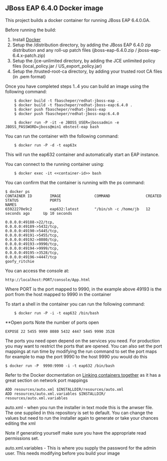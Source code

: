 
## JBoss EAP 6.4.0 Docker image
This project builds a docker container for running JBoss EAP 6.4.0.GA.


Before running the build:

1. Install [Docker](https://www.docker.io/gettingstarted/#1)
2. Setup the /distribution directory, by adding the JBoss EAP 6.4.0 zip distribution and any roll-up patch files (jboss-eap-6.4.0.zip / jboss-eap-6.4.x-patch.zip)
3. Setup the /jce-unlimited directory, by adding the JCE unlimited policy files (local_policy.jar / US_export_policy.jar)
4. Setup the /trusted-root-ca directory, by adding your trusted root CA files (in .pem format)

Once you have completed steps 1..4 you can build an image using the following command:

		$ docker build -t fbascheper/redhat-jboss-eap .
		$ docker build -t fbascheper/redhat-jboss-eap:6.4.0 .
        $ docker push fbascheper/redhat-jboss-eap
        $ docker push fbascheper/redhat-jboss-eap:6.4.0

        $ docker run -P -it -e JBOSS_USER=jbossadmin -e JBOSS_PASSWORD=jboss@min1 ebstest-eap bash


You can run the container with the following command:

		$ docker run -P -d -t eap63x

This will run the eap632 container and automatically start an EAP instance.



You can connect to the running container using:

        $ docker exec -it <<container-id>> bash


You can confirm that the container is running with the ps command:      	

	$ docker ps
	CONTAINER ID        IMAGE               COMMAND                CREATED             STATUS              PORTS                                                                                                                                                                                                                           NAMES
	65922270e9c2        eap632:latest       "/bin/sh -c /home/jb   12 seconds ago      Up 10 seconds  

	0.0.0.0:49188->22/tcp,   
	0.0.0.0:49189->5432/tcp,  
	0.0.0.0:49190->5445/tcp,   
	0.0.0.0:49191->5455/tcp,  
	0.0.0.0:49192->8080/tcp,   
	0.0.0.0:49193->9990/tcp,  
	0.0.0.0:49194->9999/tcp,   
	0.0.0.0:49195->3528/tcp,  
	0.0.0.0:49196->4447/tcp
	goofy_ritchie

You can access the console at:

 	http://localhost:PORT/console/App.html
  
Where PORT is the port mapped to 9990, in the example above 49193 is the port from the host mapped to 9990 in the container


To start a shell in the container you can run the following command:

		$ docker run -P -i -t eap632 /bin/bash

**Open ports 
Note the number of ports open 

	EXPOSE 22 5455 9999 8080 5432 4447 5445 9990 3528 

The ports you need open depend on the services you need. For production you may want to restrict the ports that are opened. You can also set the port mappings at run time by modifying the run command to set the port maps  for example to map the port 9990 to the host 9990 you would do this 

	$ docker run -P  9990:9990 -i -t eap632 /bin/bash
	
Refer to the Docker docmentation on [Linking containers together](http://docs.docker.com/userguide/dockerlinks/) as it has a great section on network port mappings


	ADD resources/auto.xml $INSTALLDIR/resources/auto.xml
	ADD resources/auto.xml.variables $INSTALLDIR/	resources/auto.xml.variables

auto.xml - when you run the  installer in text mode this is the anwser file. The one supplied in this repository is set to default. You can change the values  but need to run the  installer again to generate or take your chances editing the xml

Note if generating yourself make sure you have the appropriate read permissions set.

auto.xml.variables -  This is where you supply the password for the admin user. This needs modifying before you build your image

